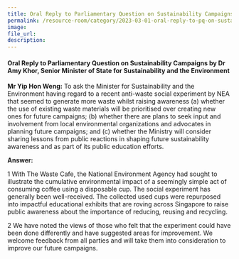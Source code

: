 ```yaml
---  
title: Oral Reply to Parliamentary Question on Sustainability Campaigns by Dr Amy Khor, Senior Minister of State for Sustainability and the Environment
permalink: /resource-room/category/2023-03-01-oral-reply-to-pq-on-sustainability-campaigns
image:  
file_url:  
description:  
---  
```

#### Oral Reply to Parliamentary Question on Sustainability Campaigns by Dr Amy Khor, Senior Minister of State for Sustainability and the Environment

**Mr Yip Hon Weng:** To ask the Minister for Sustainability and the Environment having regard to a recent anti-waste social experiment by NEA that seemed to generate more waste whilst raising awareness (a) whether the use of existing waste materials will be prioritised over creating new ones for future campaigns; (b) whether there are plans to seek input and involvement from local environmental organizations and advocates in planning future campaigns; and (c) whether the Ministry will consider sharing lessons from public reactions in shaping future sustainability awareness and as part of its public education efforts.

**Answer:**

1 With The Waste Cafe, the National Environment Agency had sought to illustrate the cumulative environmental impact of a seemingly simple act of consuming coffee using a disposable cup. The social experiment has generally been well-received. The collected used cups were repurposed into impactful educational exhibits that are roving across Singapore to raise public awareness about the importance of reducing, reusing and recycling.

2 We have noted the views of those who felt that the experiment could have been done differently and have suggested areas for improvement. We welcome feedback from all parties and will take them into consideration to improve our future campaigns.
